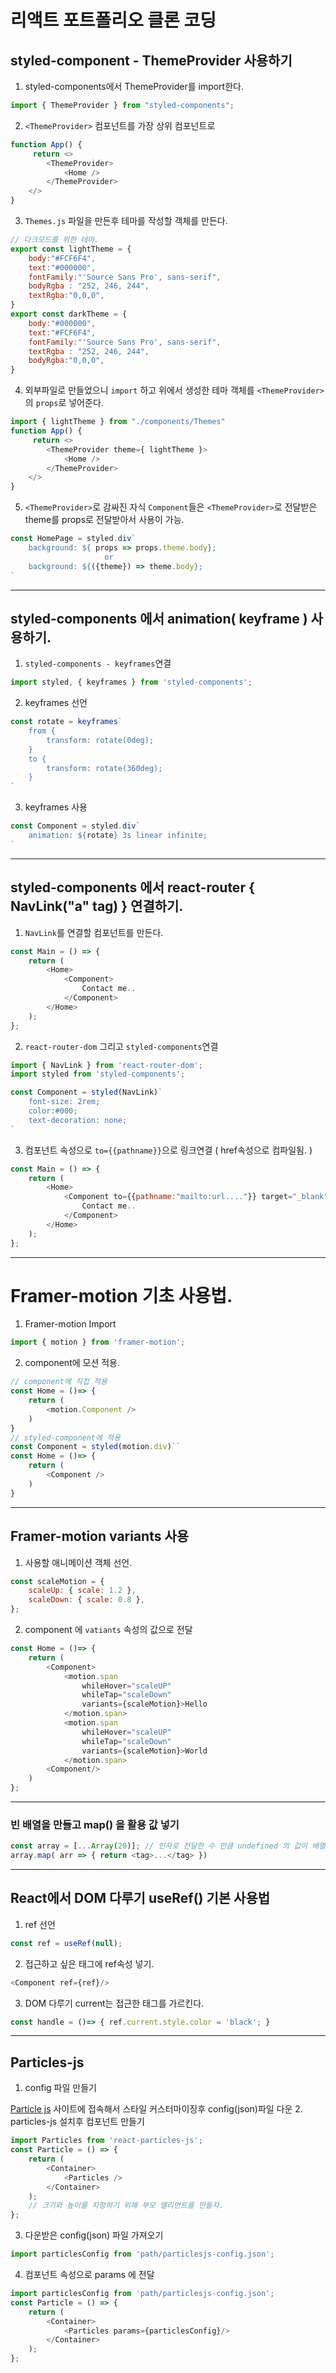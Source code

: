 # 리액트 포트폴리오 클론 코딩

## styled-component - ThemeProvider 사용하기  

1. styled-components에서 ThemeProvider를 import한다.  
```javascript
import { ThemeProvider } from "styled-components";
```
2. `<ThemeProvider>` 컴포넌트를 가장 상위 컴포넌트로  
```javascript
function App() {
     return <>
        <ThemeProvider>
            <Home />
        </ThemeProvider>
    </>    
}
```
3. `Themes.js` 파일을 만든후 테마를 작성할 객체를 만든다.
```javascript
// 다크모드를 위한 테마.
export const lightTheme = {    
    body:"#FCF6F4",
    text:"#000000",
    fontFamily:"'Source Sans Pro', sans-serif",
    bodyRgba : "252, 246, 244",
    textRgba:"0,0,0",
}
export const darkTheme = {    
    body:"#000000",
    text:"#FCF6F4",
    fontFamily:"'Source Sans Pro', sans-serif",
    textRgba : "252, 246, 244",
    bodyRgba:"0,0,0",
}
```
4. 외부파일로 만들었으니 `import` 하고 위에서 생성한 테마 객체를 `<ThemeProvider>`의 `props`로 넣어준다.
```javascript
import { lightTheme } from "./components/Themes"
function App() {
     return <>
        <ThemeProvider theme={ lightTheme }>
            <Home />
        </ThemeProvider>
    </>    
}
```
5. `<ThemeProvider>`로 감싸진 자식 `Component`들은 `<ThemeProvider>`로 전달받은 theme를 props로 전달받아서 사용이 가능.
```javascript
const HomePage = styled.div`
    background: ${ props => props.theme.body};
                     or
    background: ${({theme}) => theme.body};
`
```
---



## styled-components 에서 animation( keyframe ) 사용하기.
1. `styled-components - keyframes`연결
```javascript
import styled, { keyframes } from 'styled-components';
```
2. keyframes 선언
```javascript
const rotate = keyframes`
    from {
        transform: rotate(0deg);
    }
    to {
        transform: rotate(360deg);
    }
`
```
3. keyframes 사용
```javascript
const Component = styled.div`
    animation: ${rotate} 3s linear infinite;
`
```
---



## styled-components 에서 react-router { NavLink("a" tag) } 연결하기.
1. `NavLink`를 연결할 컴포넌트를 만든다.
```javascript
const Main = () => {
    return (
        <Home>
            <Component>
                Contact me..
            </Component>
        </Home>
    );
};
```
2. `react-router-dom` 그리고 `styled-components`연결
```javascript
import { NavLink } from 'react-router-dom';
import styled from 'styled-components';

const Component = styled(NavLink)`
    font-size: 2rem;
    color:#000;
    text-decoration: none;
`
```
3. 컴포넌트 속성으로 `to={{pathname}}`으로 링크연결 ( href속성으로 컴파일됨. )
```javascript
const Main = () => {
    return (
        <Home>
            <Component to={{pathname:"mailto:url...."}} target="_blank">
                Contact me..
            </Component>
        </Home>
    );
};
```
---
# Framer-motion 기초 사용법.
1. Framer-motion Import
```javascript
import { motion } from 'framer-motion';
```
2. component에 모션 적용.
```javascript
// component에 직접 적용
const Home = ()=> {
    return (
        <motion.Component />        
    )
}
// styled-component에 적용
const Component = styled(motion.div)``
const Home = ()=> {
    return (
        <Component />        
    )
}
```
---
## Framer-motion variants 사용
1. 사용할 애니메이션 객체 선언.
```javascript
const scaleMotion = {
    scaleUp: { scale: 1.2 },
    scaleDown: { scale: 0.8 },
};
```
2. component 에 `vatiants` 속성의 값으로 전달
```javascript
const Home = ()=> {
    return (
        <Component>
            <motion.span
                whileHover="scaleUP"
                whileTap="scaleDown"
                variants={scaleMotion}>Hello
            </motion.span>
            <motion.span
                whileHover="scaleUP"
                whileTap="scaleDown"
                variants={scaleMotion}>World
            </motion.span>
        <Component/>        
    )
};
```
---
### 빈 배열을 만들고 map() 을 활용 값 넣기
```javascript
const array = [...Array(20)]; // 인자로 전달한 수 만큼 undefined 의 값이 배열에 들어감.
array.map( arr => { return <tag>...</tag> })
```
---
## React에서 DOM 다루기 useRef() 기본 사용법 
1. ref 선언
```javascript
const ref = useRef(null);
```
2. 접근하고 싶은 태그에 ref속성 넣기.
```javascript
<Component ref={ref}/>
```
3. DOM 다루기 current는 접근한 태그를 가르킨다.
```javascript
const handle = ()=> { ref.current.style.color = 'black'; }
```
---
## Particles-js
1. config 파일 만들기  

[Particle js](https://vincentgarreau.com/particles.js/) 사이트에 접속해서 스타일 커스터마이징후 config(json)파일 다운
2. particles-js 설치후 컴포넌트 만들기
```javascript
import Particles from 'react-particles-js';
const Particle = () => {
    return (
        <Container>
            <Particles />
        </Container>
    );
    // 크기와 높이를 지정하기 위해 부모 엘리먼트를 만들자.
};
```
3. 다운받은 config(json) 파일 가져오기
```javascript
import particlesConfig from 'path/particlesjs-config.json';
```
4. 컴포넌트 속성으로 params 에 전달
```javascript
import particlesConfig from 'path/particlesjs-config.json';
const Particle = () => {
    return (
        <Container>
            <Particles params={particlesConfig}/>
        </Container>
    );
};
```

